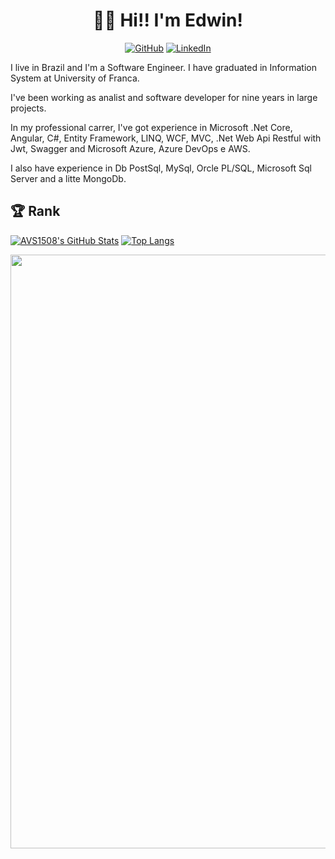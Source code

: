 <h1 align="center">👨‍💻 Hi!! I'm Edwin! </h1>

<p align="center">
 <a href="https://github.com/edcamargo/"><img alt="GitHub" src="https://img.shields.io/badge/GitHub-edcamargo-green?logo=github"></a>
 <a href="https://www.linkedin.com/in/edwin-camargo-556848108/"><img alt="LinkedIn" src="https://img.shields.io/badge/edwin-camargo-556848108/?logo=linkedin"></a>
</p>

I live in Brazil and I'm a Software Engineer.
I have graduated in Information System at University of Franca.

I've been working as analist and software developer for nine years in large projects.

In my professional carrer, I've got experience in Microsoft .Net Core, Angular, C#, Entity Framework, LINQ, WCF, MVC, .Net Web Api Restful with Jwt, Swagger and Microsoft Azure, Azure DevOps e AWS.

I also have experience in Db PostSql, MySql, Orcle PL/SQL, Microsoft Sql Server and a litte MongoDb. 

<h2> 🏆 Rank </h2>

[![AVS1508's GitHub Stats](https://github-readme-stats.vercel.app/api/?username=edcamargo&show_icons=true&count_private=true&include_all_commits=true&hide_border=true)](https://github.com/DanAraujjo)
[![Top Langs](https://github-readme-stats.vercel.app/api/top-langs/?username=edcamargo&layout=compact&hide_border=true)](https://github.com/DanAraujjo)


<img width=950 src="https://github-profile-trophy.vercel.app/?username=edcamargo&margin-w=20 (https://github.com/ryo-ma/github-profile-trophy)">
